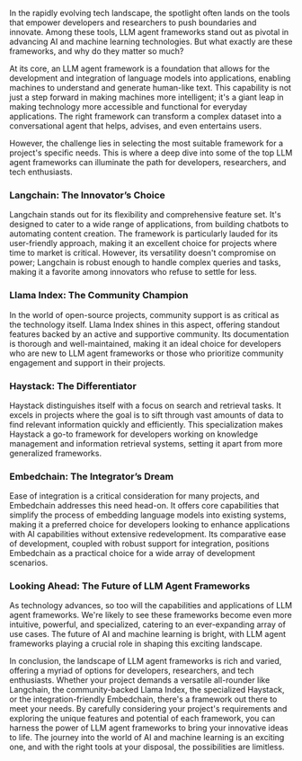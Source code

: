 In the rapidly evolving tech landscape, the spotlight often lands on the tools that empower developers and researchers to push boundaries and innovate. Among these tools, LLM agent frameworks stand out as pivotal in advancing AI and machine learning technologies. But what exactly are these frameworks, and why do they matter so much?

At its core, an LLM agent framework is a foundation that allows for the development and integration of language models into applications, enabling machines to understand and generate human-like text. This capability is not just a step forward in making machines more intelligent; it's a giant leap in making technology more accessible and functional for everyday applications. The right framework can transform a complex dataset into a conversational agent that helps, advises, and even entertains users.

However, the challenge lies in selecting the most suitable framework for a project's specific needs. This is where a deep dive into some of the top LLM agent frameworks can illuminate the path for developers, researchers, and tech enthusiasts.

### Langchain: The Innovator’s Choice

Langchain stands out for its flexibility and comprehensive feature set. It's designed to cater to a wide range of applications, from building chatbots to automating content creation. The framework is particularly lauded for its user-friendly approach, making it an excellent choice for projects where time to market is critical. However, its versatility doesn't compromise on power; Langchain is robust enough to handle complex queries and tasks, making it a favorite among innovators who refuse to settle for less.

### Llama Index: The Community Champion

In the world of open-source projects, community support is as critical as the technology itself. Llama Index shines in this aspect, offering standout features backed by an active and supportive community. Its documentation is thorough and well-maintained, making it an ideal choice for developers who are new to LLM agent frameworks or those who prioritize community engagement and support in their projects.

### Haystack: The Differentiator

Haystack distinguishes itself with a focus on search and retrieval tasks. It excels in projects where the goal is to sift through vast amounts of data to find relevant information quickly and efficiently. This specialization makes Haystack a go-to framework for developers working on knowledge management and information retrieval systems, setting it apart from more generalized frameworks.

### Embedchain: The Integrator’s Dream

Ease of integration is a critical consideration for many projects, and Embedchain addresses this need head-on. It offers core capabilities that simplify the process of embedding language models into existing systems, making it a preferred choice for developers looking to enhance applications with AI capabilities without extensive redevelopment. Its comparative ease of development, coupled with robust support for integration, positions Embedchain as a practical choice for a wide array of development scenarios.

### Looking Ahead: The Future of LLM Agent Frameworks

As technology advances, so too will the capabilities and applications of LLM agent frameworks. We're likely to see these frameworks become even more intuitive, powerful, and specialized, catering to an ever-expanding array of use cases. The future of AI and machine learning is bright, with LLM agent frameworks playing a crucial role in shaping this exciting landscape.

In conclusion, the landscape of LLM agent frameworks is rich and varied, offering a myriad of options for developers, researchers, and tech enthusiasts. Whether your project demands a versatile all-rounder like Langchain, the community-backed Llama Index, the specialized Haystack, or the integration-friendly Embedchain, there's a framework out there to meet your needs. By carefully considering your project's requirements and exploring the unique features and potential of each framework, you can harness the power of LLM agent frameworks to bring your innovative ideas to life. The journey into the world of AI and machine learning is an exciting one, and with the right tools at your disposal, the possibilities are limitless.